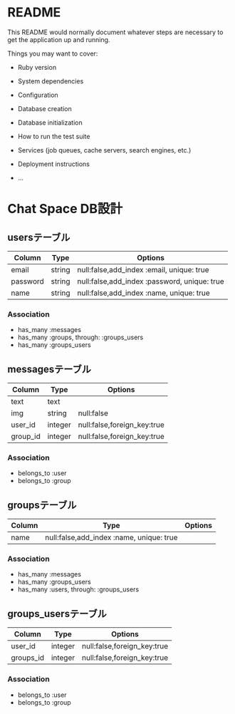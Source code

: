 # README

This README would normally document whatever steps are necessary to get the
application up and running.

Things you may want to cover:

* Ruby version

* System dependencies

* Configuration

* Database creation

* Database initialization

* How to run the test suite

* Services (job queues, cache servers, search engines, etc.)

* Deployment instructions

* ...


# Chat Space DB設計
## usersテーブル
  |Column|Type|Options|
  |------|----|-------|
  |email|string|null:false,add_index :email, unique: true|
  |password|string|null:false,add_index :password, unique: true|
  |name|string|null:false,add_index :name, unique: true|
### Association
  - has_many :messages
  - has_many :groups, through: :groups_users
  - has_many :groups_users

## messagesテーブル
  |Column|Type|Options|
  |------|----|-------|
  |text|text|
  |img|string|null:false|
  |user_id|integer|null:false,foreign_key:true|
  |group_id|integer|null:false,foreign_key:true|
### Association
  - belongs_to :user
  - belongs_to :group

## groupsテーブル
  |Column|Type|Options|
  |------|----|-------|
  |name|null:false,add_index :name, unique: true|
### Association
  - has_many :messages
  - has_many :groups_users
  - has_many :users, through: :groups_users
 

## groups_usersテーブル
  |Column|Type|Options|
  |------|----|-------|
  |user_id|integer|null:false,foreign_key:true|
  |groups_id|integer|null:false,foreign_key:true|
### Association
  - belongs_to :user
  - belongs_to :group


